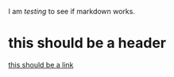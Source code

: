 I am *testing* to see if markdown works.
# this should be a header
[this should be a link](https://github.com/benjaminesser/cse15l-lab-reports/edit/main/index.md)

